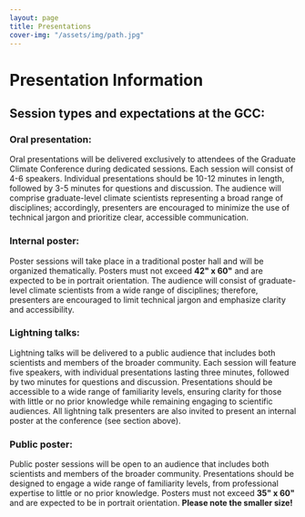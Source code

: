 ```yaml
---
layout: page
title: Presentations 
cover-img: "/assets/img/path.jpg"
---
```


# Presentation Information 

## Session types and expectations at the GCC:
### Oral presentation: 
Oral presentations will be delivered exclusively to attendees of the Graduate Climate Conference during dedicated sessions. Each session will consist of 4-6 speakers. Individual presentations should be 10-12 minutes in length, followed by 3-5 minutes for questions and discussion. The audience will comprise graduate-level climate scientists representing a broad range of disciplines; accordingly, presenters are encouraged to minimize the use of technical jargon and prioritize clear, accessible communication.

### Internal poster: 
Poster sessions will take place in a traditional poster hall and will be organized thematically. Posters must not exceed **42" x 60"** and are expected to be in portrait orientation. The audience will consist of graduate-level climate scientists from a wide range of disciplines; therefore, presenters are encouraged to limit technical jargon and emphasize clarity and accessibility.

### Lightning talks: 
Lightning talks will be delivered to a public audience that includes both scientists and members of the broader community.  Each session will feature five speakers, with individual presentations lasting three minutes, followed by two minutes for questions and discussion. Presentations should be accessible to a wide range of familiarity levels, ensuring clarity for those with little or no prior knowledge while remaining engaging to scientific audiences. All lightning talk presenters are also invited to present an internal poster at the conference (see section above).

### Public poster: 
Public poster sessions will be open to an audience that includes both scientists and members of the broader community. Presentations should be designed to engage a wide range of familiarity levels, from professional expertise to little or no prior knowledge. Posters must not exceed **35" x 60"** and are expected to be in portrait orientation. **Please note the smaller size!**
